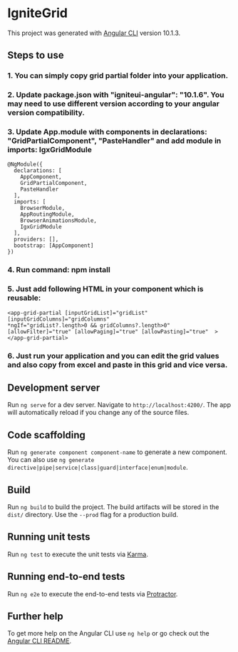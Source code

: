 # IgniteGrid

This project was generated with [Angular CLI](https://github.com/angular/angular-cli) version 10.1.3.

## Steps to use 

### 1. You can simply copy grid partial folder into your application.
### 2. Update package.json with "igniteui-angular": "10.1.6". You may need to use different version according to your angular version compatibility.
### 3. Update App.module with components in declarations:  "GridPartialComponent", "PasteHandler" and add module in imports: IgxGridModule
```
@NgModule({
  declarations: [
    AppComponent,
    GridPartialComponent,
    PasteHandler
  ],
  imports: [
    BrowserModule,
    AppRoutingModule,
    BrowserAnimationsModule,
    IgxGridModule 
  ],
  providers: [],
  bootstrap: [AppComponent]
})
````
### 4. Run command: npm install
### 5. Just add following HTML in your component which is reusable:
```
<app-grid-partial [inputGridList]="gridList"[inputGridColumns]="gridColumns" 
*ngIf="gridList?.length>0 && gridColumns?.length>0" [allowFilter]="true" [allowPaging]="true" [allowPasting]="true"  >
</app-grid-partial>
  ````
### 6. Just run your application and you can edit the grid values and also copy from excel and paste in this grid and vice versa.
## Development server

Run `ng serve` for a dev server. Navigate to `http://localhost:4200/`. The app will automatically reload if you change any of the source files.

## Code scaffolding

Run `ng generate component component-name` to generate a new component. You can also use `ng generate directive|pipe|service|class|guard|interface|enum|module`.

## Build

Run `ng build` to build the project. The build artifacts will be stored in the `dist/` directory. Use the `--prod` flag for a production build.

## Running unit tests

Run `ng test` to execute the unit tests via [Karma](https://karma-runner.github.io).

## Running end-to-end tests

Run `ng e2e` to execute the end-to-end tests via [Protractor](http://www.protractortest.org/).

## Further help

To get more help on the Angular CLI use `ng help` or go check out the [Angular CLI README](https://github.com/angular/angular-cli/blob/master/README.md).

